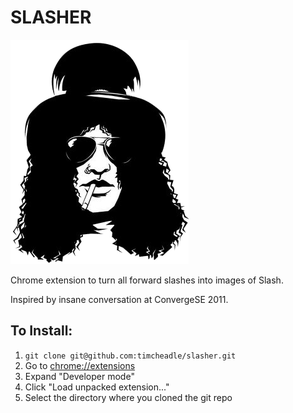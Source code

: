 # SLASHER

![Slash](https://github.com/timcheadle/slasher/raw/master/slash.png)

Chrome extension to turn all forward slashes into images of Slash.

Inspired by insane conversation at ConvergeSE 2011.

## To Install:

1. `git clone git@github.com:timcheadle/slasher.git`
1. Go to [chrome://extensions](chrome://extensions)
1. Expand "Developer mode"
1. Click "Load unpacked extension..."
1. Select the directory where you cloned the git repo
